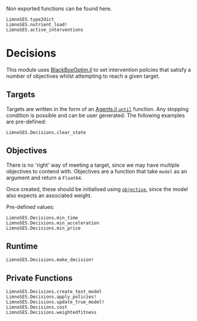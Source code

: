 Non exported functions can be found here.

```@docs
LimnoSES.type2dict
LimnoSES.nutrient_load!
LimnoSES.active_interventions
```

# Decisions

This module uses [BlackBoxOptim.jl](https://github.com/robertfeldt/BlackBoxOptim.jl) to
set intervention policies that satisfy a number of objectives whilst attempting to reach
a given target.

## Targets

Targets are written in the form of an
[Agents.jl `until`](https://juliadynamics.github.io/Agents.jl/stable/tutorial/#Agents.step!)
function. Any stopping condition is possible and can be user generated. The following
examples are pre-defined:

```@docs
LimnoSES.Decisions.clear_state
```

## Objectives

There is no 'right' way of meeting a target, since we may have multiple objectives to
contend with. Objectives are a function that take `model` as an argument and return a
`Float64`.

Once created, these should be initialised using [`objective`](@ref), since the model
also expects an associated weight.

Pre-defined values:

```@docs
LimnoSES.Decisions.min_time
LimnoSES.Decisions.min_acceleration
LimnoSES.Decisions.min_price
```

## Runtime

```@docs
LimnoSES.Decisions.make_decision!
```

## Private Functions

```@docs
LimnoSES.Decisions.create_test_model
LimnoSES.Decisions.apply_policies!
LimnoSES.Decisions.update_true_model!
LimnoSES.Decisions.cost
LimnoSES.Decisions.weightedfitness
```

